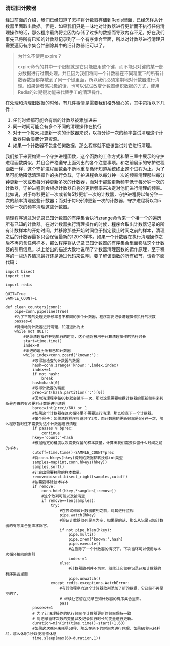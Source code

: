 ### 清理旧计数器

经过前面的介绍，我们已经知道了怎样将计数器存储到Redis里面，已经怎样从计数器里面取出数据。但是，如果我们只是一味地对计数器进行更新而不执行任何清理操作的话，那么程序最终将会因为存储了过多的数据而导致内存不足。好在我们事先已将所有已知的计数器记录到了一个有序集合里面，所以对计数器进行清理只需要遍历有序集合并删除其中的旧计数器旧可以了。

> 为什么不使用expire？
>
> expire命令的其中一个限制就是它只能应用整个键，而不能只对键的某一部分数据进行过期处理。并且因为我们将同一个计数器在不同精度下的所有计数器数据都存放到了同一个键里面，所以我们必须定期地对计数器进行清理。如果读者感兴趣的话，也可以试试改变计数器组织数据的方式，使用Redis的过期键功能来代替手工的清理操作。

在处理和清理旧数据的时候，有几件事情是需要我们格外留心的，其中包括以下几件：

1. 任何时候都可能会有新的计数器被添加进来
2. 同一时间可能会有多个不同的清理操作在执行
3. 对于一个每天只更新一次的计数器来说，以每分钟一次的频率尝试清理这个计数器只会浪费计算资源。
4. 如果一个计数器不包含任何数据，那么程序就不应该尝试对它进行清理。

我们接下来要构建一个守护进程函数，这个函数的工作方式和第三章中展示的守护进程函数类似，并且会严格遵守上面列出的各个注意事项。和之前展示的守护进程函数一样，这个守护进程函数会不断地重复循环知道系统终止这个进程为止。为了尽可能地降低清理操作的执行负载，守护进程会以每分钟一次的频率清理那些每分钟更新一次或者每分钟更新多次的计数器，而对于那些更新频率低于每分钟一次的计数器，守护进程则会根据计数器自身的更新频率来决定对他们进行清理的频率。比如说，对于每秒更新一次或者每5秒更新一次的计数器，守护进程将以每分钟一次的频率清理这些计数器；而对于每5分钟更新一次的计数器，守护进程将以每5分钟一次的频率清理这些计数器。

清理程序通过对记录已知计数器的有序集合执行zrange命令来一个接一个的遍历所有已知的计数器。在对计数器执行清理操作的时候，程序会取出计数器记录的所有计数样本的开始时间，并移除那些开始时间位于指定截止时间之前的样本，清理之后的计数器最多只会保留最新的120个样本。如果一个计数器在执行清理操作之后不再包含任何样本，那么程序将从记录已知计数器的有序集合里面移除这个计数器的引用信息。以上给出的描述大致地说明了计数器清理函数的运作原理，至于程序的一些边界情况最好还是通过代码来说明，要了解该函数的所有细节，请看下面代码：

```
import bisect
import time

import redis

QUIT=True
SAMPLE_COUNT=1

def clean_counters(conn):
    pipe=conn.pipeline(True)
    #为了平等的处理更新频率各不相同的多个计数器，程序需要记录清理操作执行的次数
    passes=0
    #持续地对计数器进行清理，知道退出为止
    while not QUIT:
        #记录清理操作开始执行的时间，这个值将被用于计算清理操作的执行时长
        start=time.time()
        index=0
        #渐进的遍历所有已知计数器
        while index<conn.zcard('known:'):
            #取得被检查的计数器的数据
            hash=conn.zrange('known:',index,index)
            index+=1
            if not hash:
                break
            hash=hash[0]
            #取得计数器的精度
            prec=int(hash.partition(':')[0])
            #因为清理程序每60秒就会循环一次，所以这里需要根据计数器的更新频率来判断是否真的有必要对计数器进行清理
            bprec=int(prec//60) or 1
            #如果这个计数器在这次循环里不需要进行清理，那么检查下一个计数器。
            #举个例子：如果清理程序只循环了3次，而计数器的更新频率是5分钟一次，那么程序暂时还不需要对这个计数器进行清理
            if passes % bprec:
                continue
            hkey='count:'+hash
            #根据给定的精度以及需要保留的样本数量，计算出我们需要保留什么时间之前的样本。
            cutoff=time.time()-SAMPLE_COUNT*prec
            #将conn.hkeys(hkey)得到的数据都转换成int类型
            samples=map(int,conn.hkeys(hkey))
            samples.sort()
            #计算出需要移除的样本数量。
            remove=bisect.bisect_right(samples,cutoff)
            #按需要移除技术样本
            if remove:
                conn.hdel(hkey,*samples[:remove])
                #这个散列可能以及被清空
                if remove==len(samples):
                    try:
                        #在尝试修改计数器散列之前，对其进行监视
                        pipe.watch(hkey)
                        #验证计数器散列是否为空，如果是的话，那么从记录已知计数器的有序集合里面移除它。
                        if not pipe.hlen(hkey):
                            pipe.multi()
                            pipe.zrem('known:',hash)
                            pipe.execute()
                            #在删除了一个计数器的情况下，下次循环可以使用与本次循环相同的索引
                            index-=1
                        else:
                            #计数器散列并不为空，继续让它留在记录已知计数器的有序集合里面
                            pipe.unwatch()
                    except redis.exceptions.WatchError:
                        #有其他程序向这个计算器散列添加了新的数据，它已经不再是空的了，
                        # 继续让它留在记录已知计数器的有序集合里面。
                        pass
            passes+=1
            # 为了让清理操作的执行频率与计数器更新的频率保持一致
            # 对记录循环次数的变量以及记录执行时长的变量进行更新。
            duration=min(int(time.time()-start)+1,60)
            #如果这次循环未耗尽60秒，那么在余下的时间内进行休眠，如果60秒已经耗尽，那么休眠1秒以便稍作休息
            time.sleep(max(60-duration,1))
```



